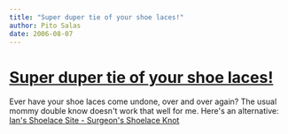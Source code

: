 ```yaml
---
title: "Super duper tie of your shoe laces!"
author: Pito Salas
date: 2006-08-07
---
```

# [Super duper tie of your shoe laces!](None)


Ever have your shoe laces come undone, over and over again? The usual mommy
double know doesn't work that well for me. Here's an alternative: [ Ian's
Shoelace Site - Surgeon's Shoelace
Knot](<http://www.fieggen.com/shoelace/surgeonknot.htm> "      Ian's Shoelace
Site - Surgeon's Shoelace Knot")


